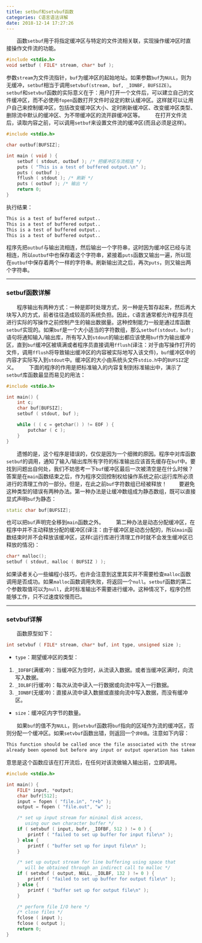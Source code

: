 ```yaml
---
title: setbuf和setvbuf函数
categories: C语言语法详解
date: 2018-12-14 17:27:26
---
```

&emsp;&emsp;函数`setbuf`用于将指定缓冲区与特定的文件流相关联，实现操作缓冲区时直接操作文件流的功能。<!--more-->

``` cpp
#include <stdio.h>
void setbuf ( FILE* stream, char* buf );
```

参数`stream`为文件流指针，`buf`为缓冲区的起始地址。如果参数`buf`为`NULL`，则为无缓冲，`setbuf`相当于调用`setvbuf(stream, buf, _IONBF, BUFSIZE)`。
&emsp;&emsp;`setbuf`和`setvbuf`函数的实际意义在于：用户打开一个文件后，可以建立自己的文件缓冲区，而不必使用`fopen`函数打开文件时设定的默认缓冲区。这样就可以让用户自己来控制缓冲区，包括改变缓冲区大小、定时刷新缓冲区、改变缓冲区类型、删除流中默认的缓冲区、为不带缓冲区的流开辟缓冲区等。
&emsp;&emsp;在打开文件流后，读取内容之前，可以调用`setbuf`来设置文件流的缓冲区(而且必须是这样)。

``` cpp
#include <stdio.h>

char outbuf[BUFSIZ];

int main ( void ) {
    setbuf ( stdout, outbuf ); /* 把缓冲区与流相连 */
    puts ( "This is a test of buffered output.\n" );
    puts ( outbuf );
    fflush ( stdout ); /* 刷新 */
    puts ( outbuf ); /* 输出 */
    return 0;
}
```

执行结果：

``` bash
This is a test of buffered output..
This is a test of buffered output..
This is a test of buffered output..
This is a test of buffered output..
```

程序先把`outbuf`与输出流相连，然后输出一个字符串，这时因为缓冲区已经与流相连，所以`outbuf`中也保存着这个字符串，紧接着`puts`函数又输出一遍，所以现在`outbuf`中保存着两个一样的字符串。刷新输出流之后，再次`puts`，则又输出两个字符串。

---

### setbuf函数详解

&emsp;&emsp;程序输出有两种方式：一种是即时处理方式，另一种是先暂存起来，然后再大块写入的方式，前者往往造成较高的系统负担。因此，`C`语言通常都允许程序员在进行实际的写操作之前控制产生的输出数据量。这种控制能力一般是通过库函数`setbuf`实现的。如果`buf`是一个大小适当的字符数组，那么`setbuf(stdout，buf);`语句将通知输入/输出库，所有写入到`stdout`的输出都应该使用`buf`作为输出缓冲区，直到`buf`缓冲区被填满或者程序员直接调用`fflush`(译注：对于由写操作打开的文件，调用`fflush`将导致输出缓冲区的内容被实际地写入该文件)，`buf`缓冲区中的内容才实际写入到`stdout`中。缓冲区的大小由系统头文件`stdio.h`中的`BUFSIZ`定义。
&emsp;&emsp;下面的程序的作用是把标准输入的内容复制到标准输出中，演示了`setbuf`库函数最显而易见的用法：

``` cpp
#include <stdio.h>

int main() {
    int c;
    char buf[BUFSIZ];
    setbuf ( stdout, buf );

    while ( ( c = getchar() ) != EOF ) {
        putchar ( c );
    }
}
```

&emsp;&emsp;遗憾的是，这个程序是错误的，仅仅是因为一个细微的原因。程序中对库函数`setbuf`的调用，通知了输入/输出库所有字符的标准输出应该首先缓存在`buf`中。要找到问题出自何处，我们不妨思考一下`buf`缓冲区最后一次被清空是在什么时候？答案是在`main`函数结束之后，作为程序交回控制权给操作系统之前`C`运行库所必须进行的清理工作的一部分。但是，在此之前`buf`字符数组已经被释放！
&emsp;&emsp;要避免这种类型的错误有两种办法。第一种办法是让缓冲数组成为静态数组，既可以直接显式声明`buf`为静态：

``` cpp
static char buf[BUFSIZ];
```

也可以把`buf`声明完全移到`main`函数之外。
&emsp;&emsp;第二种办法是动态分配缓冲区，在程序中并不主动释放分配的缓冲区(译注：由于缓冲区是动态分配的，所以`main`函数结束时并不会释放该缓冲区，这样`C`运行库进行清理工作时就不会发生缓冲区已释放的情况)：

``` cpp
char* malloc();
setbuf ( stdout, malloc ( BUFSIZ ) );
```

如果读者关心一些编程小技巧，也许会注意到这里其实并不需要检查`malloc`函数调用是否成功。如果`malloc`函数调用失败，将返回一个`null`。`setbuf`函数的第二个参数取值可以为`null`，此时标准输出不需要进行缓冲。这种情况下，程序仍然能够工作，只不过速度较慢而已。

---

### setvbuf详解

&emsp;&emsp;函数原型如下：

``` cpp
int setvbuf ( FILE* stream, char* buf, int type, unsigned size );
```

- `type`：期望缓冲区的类型：

1. `_IOFBF`(满缓冲)：当缓冲区为空时，从流读入数据。或者当缓冲区满时，向流写入数据。
2. `_IOLBF`(行缓冲)：每次从流中读入一行数据或向流中写入一行数据。
3. `_IONBF`(无缓冲)：直接从流中读入数据或直接向流中写入数据，而没有缓冲区。

- `size`：缓冲区内字节的数量。

&emsp;&emsp;如果`buf`的值不为`NULL`，则`setvbuf`函数将`buf`指向的区域作为流的缓冲区，否则分配一个缓冲区。如果`setvbuf`函数出错，则返回一个`非0值`。注意如下内容：

``` bash
This function should be called once the file associated with the stream has
already been opened but before any input or output operation has taken place.
```

意思是这个函数应该在打开流后，在任何对该流做输入输出前，立即调用。

``` cpp
#include <stdio.h>

int main() {
    FILE* input, *output;
    char bufr[512];
    input = fopen ( "file.in", "r+b" );
    output = fopen ( "file.out", "w" );

    /* set up input stream for minimal disk access,
       using our own character buffer */
    if ( setvbuf ( input, bufr, _IOFBF, 512 ) != 0 ) {
        printf ( "failed to set up buffer for input file\n" );
    } else {
        printf ( "buffer set up for input file\n" );
    }

    /* set up output stream for line buffering using space that
       will be obtained through an indirect call to malloc */
    if ( setvbuf ( output, NULL, _IOLBF, 132 ) != 0 ) {
        printf ( "failed to set up buffer for output file\n" );
    } else {
        printf ( "buffer set up for output file\n" );
    }

    /* perform file I/O here */
    /* close files */
    fclose ( input );
    fclose ( output );
    return 0;
}
```
